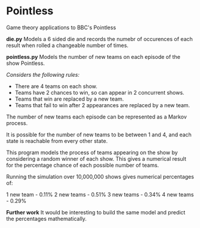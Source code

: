 # Pointless
Game theory applications to BBC's Pointless

**die.py**
Models a 6 sided die and records the numebr of occurences of each result when rolled a changeable number of times.

**pointless.py**
Models the number of new teams on each episode of the show Pointless. 

*Considers the following rules:*
- There are 4 teams on each show.
- Teams have 2 chances to win, so can appear in 2 concurrent shows. 
- Teams that win are replaced by a new team.
- Teams that fail to win after 2 appearances are replaced by a new team. 

The number of new teams each episode can be represented as a Markov process.  

It is possible for the number of new teams to be between 1 and 4, and each state is reachable from every other state.  

This program models the process of teams appearing on the show by considering a random winner of each show. 
This gives a numerical result for the percentage chance of each possible number of teams. 

Running the simulation over 10,000,000 shows gives numerical percentages of: 

1 new team   -  0.11%
2 new teams  -  0.51%
3 new teams  -  0.34%
4 new teams  -  0.29%

**Further work**
It would be interesting to build the same model and predict the percentages mathematically. 